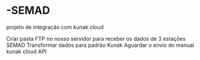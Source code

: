 # -SEMAD
projeto de integração com kunak cloud

Criar pasta FTP no nosso servidor para receber os dados de 3 estações SEMAD
Transformar dados para padrão Kunak
Aguardar o envio do manual kunak cloud API
